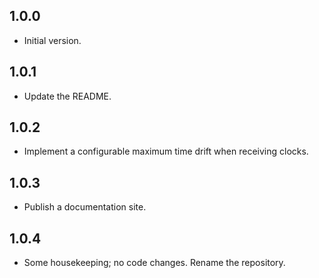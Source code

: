 ## 1.0.0

- Initial version.

## 1.0.1

- Update the README.

## 1.0.2

- Implement a configurable maximum time drift when receiving clocks.

## 1.0.3

- Publish a documentation site.

## 1.0.4

- Some housekeeping; no code changes. Rename the repository.
